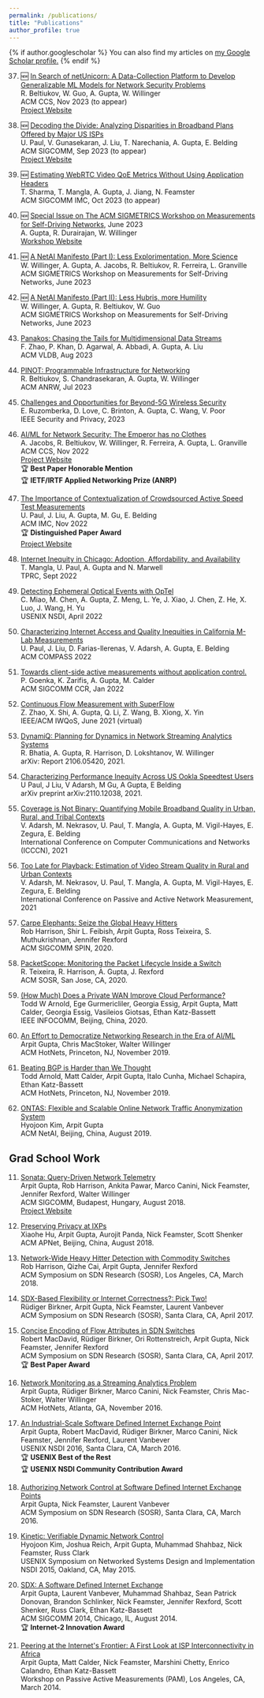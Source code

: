 ```yaml
---
permalink: /publications/
title: "Publications"
author_profile: true
---
```


{% if author.googlescholar %}
  You can also find my articles on <u><a href="{{author.googlescholar}}">my Google Scholar profile</a>.</u>
{% endif %}

37. 🆕 [In Search of netUnicorn: A Data-Collection Platform to Develop Generalizable ML Models for Network Security Problems](https://arxiv.org/pdf/2306.08853.pdf)\
R. Beltiukov, W. Guo, A. Gupta, W. Willinger\
ACM CCS, Nov 2023 (to appear)\
[Project Website](https://netunicorn.cs.ucsb.edu/)

36. 🆕 [Decoding the Divide: Analyzing Disparities in Broadband Plans Offered by Major US ISPs](https://arxiv.org/pdf/2302.14216.pdf)\
U. Paul, V. Gunasekaran, J. Liu, T. Narechania, A. Gupta, E. Belding\
ACM SIGCOMM, Sep 2023 (to appear)\
[Project Website](https://address.cs.ucsb.edu/)

32. 🆕 [Estimating WebRTC Video QoE Metrics Without Using Application Headers](#)\
T. Sharma, T. Mangla, A. Gupta, J. Jiang, N. Feamster\
ACM SIGCOMM IMC, Oct 2023 (to appear)

35. 🆕 [Special Issue on The ACM SIGMETRICS Workshop on Measurements for Self-Driving Networks](https://sites.cs.ucsb.edu/~arpitgupta/pdfs/sigmetrics_workshop_report.pdf), June 2023 \
A. Gupta, R. Durairajan, W. Willinger\
[Workshop Website](https://measure-selfdn23.cs.ucsb.edu/)

34. 🆕 [A NetAI Manifesto (Part I): Less Explorimentation, More Science](https://sites.cs.ucsb.edu/~arpitgupta/pdfs/netai_manifesto1.pdf)\
W. Willinger, A. Gupta, A. Jacobs, R. Beltiukov, R. Ferreira, L. Granville\
ACM SIGMETRICS Workshop on Measurements for Self-Driving Networks, June 2023

33. 🆕 [A NetAI Manifesto (Part II): Less Hubris, more Humility](https://sites.cs.ucsb.edu/~arpitgupta/pdfs/netai_manifesto2.pdf)\
W. Willinger, A. Gupta, R. Beltiukov, W. Guo\
ACM SIGMETRICS Workshop on Measurements for Self-Driving Networks, June 2023

31. [Panakos: Chasing the Tails for Multidimensional Data Streams](https://sites.cs.ucsb.edu/~arpitgupta/pdfs/Panakos.pdf)\
F. Zhao, P. Khan, D. Agarwal, A. Abbadi, A. Gupta, A. Liu\
ACM VLDB, Aug 2023

30. [PINOT: Programmable Infrastructure for Networking](https://dl.acm.org/doi/pdf/10.1145/3606464.3606485)\
R. Beltiukov, S. Chandrasekaran, A. Gupta, W. Willinger\
ACM ANRW, Jul 2023

29. [Challenges and Opportunities for Beyond-5G Wireless Security](https://arxiv.org/pdf/2303.00727.pdf)\
E. Ruzomberka, D. Love, C. Brinton, A. Gupta, C. Wang, V. Poor\
IEEE Security and Privacy, 2023

28. [AI/ML for Network Security: The Emperor has no Clothes](https://sites.cs.ucsb.edu/~arpitgupta/pdfs/trustee.pdf)\
A. Jacobs, R. Beltiukov, W. Willinger, R. Ferreira, A. Gupta, L. Granville\
ACM CCS, Nov 2022\
[Project Website](https://trusteeml.github.io)\
🏆 **Best Paper Honorable Mention**\
🏆 **IETF/IRTF Applied Networking Prize (ANRP)**

27. [The Importance of Contextualization of Crowdsourced Active Speed Test Measurements](https://sites.cs.ucsb.edu/~arpitgupta/pdfs/speedtest.pdf)\
U. Paul, J. Liu, A. Gupta, M. Gu, E. Belding\
ACM IMC, Nov 2022\
🏆 **Distinguished Paper Award**\
[Project Website](https://address.cs.ucsb.edu/)

26. [Internet Inequity in Chicago: Adoption, Affordability, and Availability](https://sites.cs.ucsb.edu/~arpitgupta/pdfs/2022_tprc_chicago_digital_divide-submitted.pdf)\
T. Mangla, U. Paul, A. Gupta and N. Marwell\
TPRC, Sept 2022

25. [Detecting Ephemeral Optical Events with OpTel](https://sites.cs.ucsb.edu/~arpitgupta/pdfs/OpTel_camera_ready.pdf)\
C. Miao, M. Chen, A. Gupta, Z. Meng, L. Ye, J. Xiao, J. Chen, Z. He, X. Luo, J. Wang, H. Yu\
USENIX NSDI, April 2022

24. [Characterizing Internet Access and Quality Inequities in California M-Lab Measurements](https://sites.cs.ucsb.edu/~arpitgupta/pdfs/compass22.pdf)\
U. Paul, J. Liu, D. Farias-llerenas, V. Adarsh, A. Gupta, E. Belding\
ACM COMPASS 2022

23. [Towards client-side active measurements without application control.](https://sites.cs.ucsb.edu/~arpitgupta/pdfs/clam_a.pdf)\
P. Goenka, K. Zarifis, A. Gupta, M. Calder\
ACM SIGCOMM CCR, Jan 2022

22. [Continuous Flow Measurement with SuperFlow](https://sites.cs.ucsb.edu/~arpitgupta/pdfs/superflow.pdf)\
Z. Zhao, X. Shi, A. Gupta, Q. Li, Z. Wang, B. Xiong, X. Yin\
IEEE/ACM IWQoS, June 2021 (virtual)

21. [DynamiQ: Planning for Dynamics in Network Streaming Analytics Systems](https://arxiv.org/pdf/2106.05420.pdf)\
R. Bhatia, A. Gupta, R. Harrison, D. Lokshtanov, W. Willinger\
arXiv: Report 2106.05420, 2021.

20. [Characterizing Performance Inequity Across US Ookla Speedtest Users](https://arxiv.org/pdf/2110.12038.pdf)\
U Paul, J Liu, V Adarsh, M Gu, A Gupta, E Belding\
arXiv preprint arXiv:2110.12038, 2021.

19. [Coverage is Not Binary: Quantifying Mobile Broadband Quality in Urban, Rural, and Tribal Contexts](https://sites.cs.ucsb.edu/~arpitgupta/pdfs/non-binary-coverage.pdf)\
V. Adarsh, M. Nekrasov, U. Paul, T. Mangla, A. Gupta, M. Vigil-Hayes, E. Zegura, E. Belding\
International Conference on Computer Communications and Networks (ICCCN), 2021

18. [Too Late for Playback: Estimation of Video Stream Quality in Rural and Urban Contexts](https://sites.cs.ucsb.edu/~arpitgupta/pdfs/too_late_for_playback_pam_2021_camera_ready.pdf)\
V. Adarsh, M. Nekrasov, U. Paul, T. Mangla, A. Gupta, M. Vigil-Hayes, E. Zegura, E. Belding\
International Conference on Passive and Active Network Measurement, 2021

17. [Carpe Elephants: Seize the Global Heavy Hitters](https://sites.cs.ucsb.edu/~arpitgupta/pdfs/carpe20.pdf) \
Rob Harrison, Shir L. Feibish, Arpit Gupta, Ross Teixeira, S. Muthukrishnan, Jennifer Rexford\
ACM SIGCOMM SPIN, 2020.

16. [PacketScope: Monitoring the Packet Lifecycle Inside a Switch](https://sites.cs.ucsb.edu/~arpitgupta/pdfs/packetscope.pdf)\
R. Teixeira, R. Harrison, A. Gupta, J. Rexford\
ACM SOSR, San Jose, CA, 2020.

15. [(How Much) Does a Private WAN Improve Cloud Performance?](https://sites.cs.ucsb.edu/~arpitgupta/pdfs/cloud_infocom_2020.pdf)\
Todd W Arnold, Ege Gurmericliler, Georgia Essig, Arpit Gupta, Matt Calder, Georgia Essig, Vasileios Giotsas, Ethan Katz-Bassett\
IEEE INFOCOMM, Beijing, China, 2020.

14. [An Effort to Democratize Networking Research in the Era of AI/ML](https://sites.cs.ucsb.edu/~arpitgupta/pdfs/democratize_netai.pdf)\
Arpit Gupta, Chris MacStoker, Walter Willinger\
ACM HotNets, Princeton, NJ, November 2019.

13. [Beating BGP is Harder than We Thought](https://sites.cs.ucsb.edu/~arpitgupta/pdfs/beating_bgp.pdf)\
Todd Arnold, Matt Calder, Arpit Gupta, Italo Cunha, Michael Schapira, Ethan Katz-Bassett\
ACM HotNets, Princeton, NJ, November 2019.

12. [ONTAS: Flexible and Scalable Online Network Traffic Anonymization System](https://sites.cs.ucsb.edu/~arpitgupta/pdfs/ontas.pdf)\
Hyojoon Kim, Arpit Gupta\
ACM NetAI, Beijing, China, August 2019.

## Grad School Work

11. [Sonata: Query-Driven Network Telemetry](https://sites.cs.ucsb.edu/~arpitgupta/pdfs/sonata.pdf)\
Arpit Gupta, Rob Harrison, Ankita Pawar, Marco Canini, Nick Feamster, Jennifer Rexford, Walter Willinger\
ACM SIGCOMM, Budapest, Hungary, August 2018.\
[Project Website](https://sonata-princeton.github.io/)

10. [Preserving Privacy at IXPs](#)\
Xiaohe Hu, Arpit Gupta, Aurojit Panda, Nick Feamster, Scott Shenker\
ACM APNet, Beijing, China, August 2018.

9. [Network-Wide Heavy Hitter Detection with Commodity Switches](https://sites.cs.ucsb.edu/~arpitgupta/pdfs/dhhd.pdf)\
Rob Harrison, Qizhe Cai, Arpit Gupta, Jennifer Rexford\
ACM Symposium on SDN Research (SOSR), Los Angeles, CA, March 2018.

8. [SDX-Based Flexibility or Internet Correctness?: Pick Two!](https://sites.cs.ucsb.edu/~arpitgupta/pdfs/sidr.pdf)\
Rüdiger Birkner, Arpit Gupta, Nick Feamster, Laurent Vanbever\
ACM Symposium on SDN Research (SOSR), Santa Clara, CA, April 2017.

7. [Concise Encoding of Flow Attributes in SDN Switches](https://sites.cs.ucsb.edu/~arpitgupta/pdfs/pathsets.pdf)\
Robert MacDavid, Rüdiger Birkner, Ori Rottenstreich, Arpit Gupta, Nick Feamster, Jennifer Rexford\
ACM Symposium on SDN Research (SOSR), Santa Clara, CA, April 2017.\
🏆 **Best Paper Award**

6. [Network Monitoring as a Streaming Analytics Problem](https://sites.cs.ucsb.edu/~arpitgupta/pdfs/sonata-hotnets16.pdf)\
Arpit Gupta, Rüdiger Birkner, Marco Canini, Nick Feamster, Chris Mac-Stoker, Walter Willinger\
ACM HotNets, Atlanta, GA, November 2016.

5. [An Industrial-Scale Software Defined Internet Exchange Point](https://sites.cs.ucsb.edu/~arpitgupta/pdfs/isdx.pdf)\
Arpit Gupta, Robert MacDavid, Rüdiger Birkner, Marco Canini, Nick Feamster, Jennifer Rexford, Laurent Vanbever\
USENIX NSDI 2016, Santa Clara, CA, March 2016.\
🏆 **USENIX Best of the Rest** \
🏆 **USENIX NSDI Community Contribution Award**

4. [Authorizing Network Control at Software Defined Internet Exchange Points](https://sites.cs.ucsb.edu/~arpitgupta/pdfs/flanc.pdf)\
Arpit Gupta, Nick Feamster, Laurent Vanbever\
ACM Symposium on SDN Research (SOSR), Santa Clara, CA, March 2016.

3. [Kinetic: Verifiable Dynamic Network Control](https://sites.cs.ucsb.edu/~arpitgupta/pdfs/kinetic.pdf)\
Hyojoon Kim, Joshua Reich, Arpit Gupta, Muhammad Shahbaz, Nick Feamster, Russ Clark\
USENIX Symposium on Networked Systems Design and Implementation
NSDI 2015, Oakland, CA, May 2015.

2. [SDX: A Software Defined Internet Exchange](https://sites.cs.ucsb.edu/~arpitgupta/pdfs/sdx.pdf)\
Arpit Gupta, Laurent Vanbever, Muhammad Shahbaz, Sean Patrick Donovan, Brandon Schlinker, Nick Feamster, Jennifer Rexford, Scott Shenker, Russ Clark, Ethan Katz-Bassett\
ACM SIGCOMM 2014, Chicago, IL, August 2014.\
🏆 **Internet-2 Innovation Award**

1. [Peering at the Internet's Frontier: A First Look at ISP Interconnectivity in Africa](https://sites.cs.ucsb.edu/~arpitgupta/pdfs/african_interconns.pdf)\
Arpit Gupta, Matt Calder, Nick Feamster, Marshini Chetty, Enrico Calandro, Ethan Katz-Bassett\
Workshop on Passive Active Measurements (PAM), Los Angeles, CA, March 2014.




<!-- ---
layout: archive
title: "Publications"
permalink: /publications/
author_profile: true
---

{% if author.googlescholar %}
  You can also find my articles on <u><a href="{{author.googlescholar}}">my Google Scholar profile</a>.</u>
{% endif %}

{% include base_path %}

{% for post in site.publications reversed %}
  {% include archive-single.html %}
{% endfor %} -->

